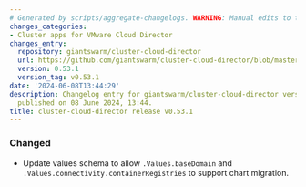 ```yaml
---
# Generated by scripts/aggregate-changelogs. WARNING: Manual edits to this files will be overwritten.
changes_categories:
- Cluster apps for VMware Cloud Director
changes_entry:
  repository: giantswarm/cluster-cloud-director
  url: https://github.com/giantswarm/cluster-cloud-director/blob/master/CHANGELOG.md#0531---2024-06-08
  version: 0.53.1
  version_tag: v0.53.1
date: '2024-06-08T13:44:29'
description: Changelog entry for giantswarm/cluster-cloud-director version 0.53.1,
  published on 08 June 2024, 13:44.
title: cluster-cloud-director release v0.53.1
---
```


### Changed
- Update values schema to allow `.Values.baseDomain` and `.Values.connectivity.containerRegistries` to support chart migration.
